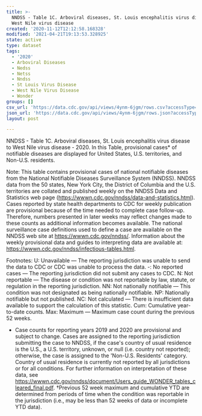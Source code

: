 ```yaml
---
title: >-
  NNDSS - Table 1C. Arboviral diseases, St. Louis encephalitis virus disease to
  West Nile virus disease
created: '2020-11-12T12:12:58.168328'
modified: '2021-04-21T19:13:53.328925'
state: active
type: dataset
tags:
  - '2020'
  - Arboviral Diseases
  - Nedss
  - Netss
  - Nndss
  - St Louis Virus Disease
  - West Nile Virus Disease
  - Wonder
groups: []
csv_url: 'https://data.cdc.gov/api/views/4ynm-6jgm/rows.csv?accessType=DOWNLOAD'
json_url: 'https://data.cdc.gov/api/views/4ynm-6jgm/rows.json?accessType=DOWNLOAD'
layout: post

---
```

NNDSS - Table 1C. Arboviral diseases, St. Louis encephalitis virus disease to West Nile   virus disease - 2020. In this Table, provisional cases* of notifiable diseases are displayed for United States, U.S. territories, and Non-U.S. residents.

Note: 
This table contains provisional cases of national notifiable diseases from the National Notifiable Diseases Surveillance System (NNDSS). NNDSS data from the 50 states, New York City, the District of Columbia and the U.S. territories are collated and published weekly on the NNDSS Data and Statistics web page (https://wwwn.cdc.gov/nndss/data-and-statistics.html). Cases reported by state health departments to CDC for weekly publication are provisional because of the time needed to complete case follow-up. Therefore, numbers presented in later weeks may reflect changes made to these counts as additional information becomes available. The national surveillance case definitions used to define a case are available on the NNDSS web site at https://wwwn.cdc.gov/nndss/. Information about the weekly provisional data and guides to interpreting data are available at: https://wwwn.cdc.gov/nndss/infectious-tables.html. 

Footnotes:
U: Unavailable — The reporting jurisdiction was unable to send the data to CDC or CDC was unable to process the data.
-: No reported cases — The reporting jurisdiction did not submit any cases to CDC.
N: Not reportable — The disease or condition was not reportable by law, statute, or regulation in the reporting jurisdiction.
NN: Not nationally notifiable — This condition was not designated as being nationally notifiable.
NP: Nationally notifiable but not published.
NC: Not calculated — There is insufficient data available to support the calculation of this statistic.
Cum: Cumulative year-to-date counts.
Max: Maximum — Maximum case count during the previous 52 weeks.
* Case counts for reporting years 2019 and 2020 are provisional and subject to change. Cases are assigned to the reporting jurisdiction submitting the case to NNDSS, if the case's country of usual residence is the U.S., a U.S. territory, unknown, or null (i.e. country not reported); otherwise, the case is assigned to the 'Non-U.S. Residents' category. Country of usual residence is currently not reported by all jurisdictions or for all conditions. For further information on interpretation of these data, see https://wwwn.cdc.gov/nndss/document/Users_guide_WONDER_tables_cleared_final.pdf.
†Previous 52 week maximum and cumulative YTD are determined from periods of time when the condition was reportable in the jurisdiction (i.e., may be less than 52 weeks of data or incomplete YTD data).
